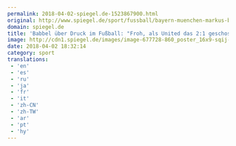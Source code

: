 ```yaml
---
permalink: 2018-04-02-spiegel.de-1523867900.html
original: http://www.spiegel.de/sport/fussball/bayern-muenchen-markus-babbel-froh-als-united-das-2-1-geschossen-hat-a-1200927.html#ref=rss
domain: spiegel.de
title: 'Babbel über Druck im Fußball: "Froh, als United das 2:1 geschossen hat" - SPIEGEL ONLINE - Sport'
image: http://cdn1.spiegel.de/images/image-677728-860_poster_16x9-sqij-677728.jpg
date: 2018-04-02 18:32:14
category: sport
translations: 
 - 'en'
 - 'es'
 - 'ru'
 - 'ja'
 - 'fr'
 - 'it'
 - 'zh-CN'
 - 'zh-TW'
 - 'ar'
 - 'pt'
 - 'hy'
---
```


